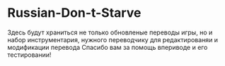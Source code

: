 Russian-Don-t-Starve
====================

Здесь будут храниться не только обновленые переводы игры, но и набор инструментария, нужного переводчику для редактированяи и модификации перевода
Спасибо вам за помощь впериводе и его тестировании!
